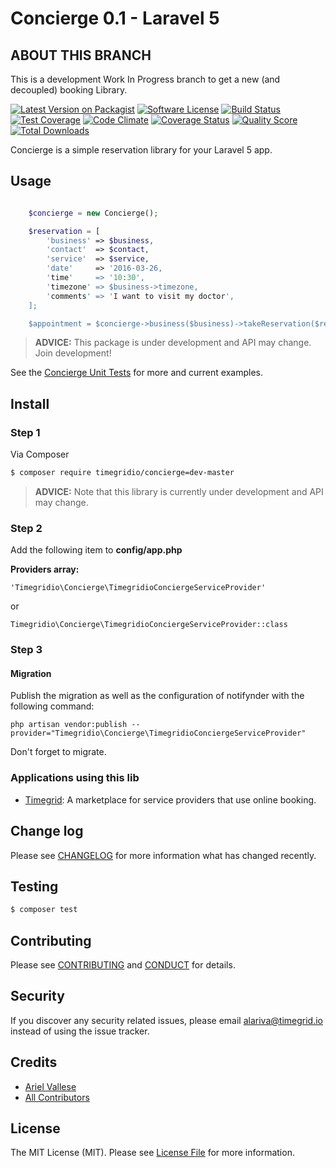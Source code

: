 # Concierge 0.1 - Laravel 5

## ABOUT THIS BRANCH

This is a development Work In Progress branch to get a new (and decoupled) booking Library.

[![Latest Version on Packagist][ico-version]][link-packagist]
[![Software License][ico-license]](LICENSE.md)
[![Build Status][ico-travis]][link-travis]
[![Test Coverage][ico-codeclimate-coverage]][link-codeclimate-coverage]
[![Code Climate][ico-codeclimate-quality]][link-codeclimate-quality]
[![Coverage Status][ico-scrutinizer]][link-scrutinizer]
[![Quality Score][ico-code-quality]][link-code-quality]
[![Total Downloads][ico-downloads]][link-downloads]

Concierge is a simple reservation library for your Laravel 5 app.

## Usage

``` php

    $concierge = new Concierge();

    $reservation = [
        'business' => $business,
        'contact'  => $contact,
        'service'  => $service,
        'date'     => '2016-03-26,
        'time'     => '10:30',
        'timezone' => $business->timezone,
        'comments' => 'I want to visit my doctor',
    ];

    $appointment = $concierge->business($business)->takeReservation($reservation);
```

> **ADVICE:** This package is under development and API may change. Join development!

See the [Concierge Unit Tests](https://github.com/timegridio/concierge/blob/master/tests/integration/concierge/ConciergeUnitTest.php) for more and current examples.

## Install

### Step 1

Via Composer

``` bash
$ composer require timegridio/concierge=dev-master
```

> **ADVICE:** Note that this library is currently under development and API may change.

### Step 2

Add the following item to **config/app.php**

**Providers array:**

    'Timegridio\Concierge\TimegridioConciergeServiceProvider'

or

    Timegridio\Concierge\TimegridioConciergeServiceProvider::class

### Step 3

#### Migration

Publish the migration as well as the configuration of notifynder with the following command:

    php artisan vendor:publish --provider="Timegridio\Concierge\TimegridioConciergeServiceProvider"

Don't forget to migrate.

### Applications using this lib

  * [Timegrid](https://github.com/timegridio/timegrid): A marketplace for service providers that use online booking.

## Change log

Please see [CHANGELOG](CHANGELOG.md) for more information what has changed recently.

## Testing

``` bash
$ composer test
```

## Contributing

Please see [CONTRIBUTING](CONTRIBUTING.md) and [CONDUCT](CONDUCT.md) for details.

## Security

If you discover any security related issues, please email alariva@timegrid.io instead of using the issue tracker.

## Credits

- [Ariel Vallese][link-author]
- [All Contributors][link-contributors]

## License

The MIT License (MIT). Please see [License File](LICENSE.md) for more information.

[ico-version]: https://img.shields.io/packagist/v/timegridio/concierge.svg?style=flat-square
[ico-license]: https://img.shields.io/badge/license-MIT-brightgreen.svg?style=flat-square
[ico-travis]: https://img.shields.io/travis/timegridio/concierge/master.svg?style=flat-square
[ico-codeclimate-coverage]: https://codeclimate.com/github/timegridio/concierge/badges/coverage.svg?style=flat-square
[ico-codeclimate-quality]: https://codeclimate.com/github/timegridio/concierge/badges/gpa.svg?style=flat-square
[ico-scrutinizer]: https://img.shields.io/scrutinizer/coverage/g/timegridio/concierge.svg?style=flat-square
[ico-code-quality]: https://img.shields.io/scrutinizer/g/timegridio/concierge.svg?style=flat-square
[ico-downloads]: https://img.shields.io/packagist/dt/timegridio/concierge.svg?style=flat-square

[link-packagist]: https://packagist.org/packages/timegridio/concierge
[link-travis]: https://travis-ci.org/timegridio/concierge
[link-codeclimate-coverage]: https://codeclimate.com/github/timegridio/concierge/coverage
[link-codeclimate-quality]: https://codeclimate.com/github/timegridio/concierge
[link-scrutinizer]: https://scrutinizer-ci.com/g/timegridio/concierge/code-structure
[link-code-quality]: https://scrutinizer-ci.com/g/timegridio/concierge
[link-downloads]: https://packagist.org/packages/timegridio/concierge
[link-author]: https://github.com/alariva
[link-contributors]: ../../contributors